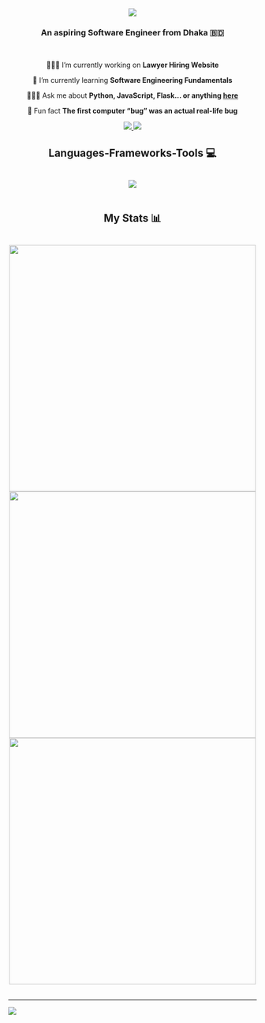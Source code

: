 <h1 align="center">
    <img src="https://readme-typing-svg.herokuapp.com/?font=Righteous&size=35&center=true&vCenter=true&width=500&height=70&duration=5000&lines=Hi+There!+👋;+I'm+Rizwanul+Islam!;" />
</h1>

<h3 align="center">An aspiring Software Engineer from Dhaka 🇧🇩</h3>

<br/>

<div align="center">
 
 👨🏻‍💻 I’m currently working on **Lawyer Hiring Website**
 
 📖 I’m currently learning **Software Engineering Fundamentals**
 
 🙋🏻‍♂️ Ask me about **Python, JavaScript, Flask... or anything [here](https://github.com/RizBits14/RizBits14/issues)**

 🫨 Fun fact **The first computer “bug” was an actual real-life bug**

 </div>
 
<div align="center"> 
  <a href="mailto:mohammad.rizwanul.islam12014@gmail.com" target="_blank">
    <img src="https://img.shields.io/badge/Gmail-333333?style=for-the-badge&logo=gmail&logoColor=red" />
  </a>
  <a href="https://linkedin.com/in/#" target="_blank">
    <img src="https://img.shields.io/badge/LinkedIn-0077B5?style=for-the-badge&logo=linkedin&logoColor=white" target="_blank" />
  </a>
</div>
 
<h2 align="center">Languages-Frameworks-Tools 💻</h2>
<br/>
<div align="center">
    <img src="https://skillicons.dev/icons?i=html,css,python,flask,mysql,github,vscode,latex" />
</div>

<br/>

<h2 align="center">My Stats 📊</h2>
<br>
<div align=center>
  <img width=500 src="https://github-readme-stats.vercel.app/api?username=RizBits14&theme=react&show_icons=true&hide_border=true&count_private=true" alt=""/>
  <img width=500 src="https://github-readme-streak-stats.herokuapp.com/?user=RizBits14&theme=react&hide_border=true" alt=""/>
  <img width=500 src="https://github-readme-stats.vercel.app/api/top-langs/?username=RizBits14&theme=react&show_icons=true&hide_border=true&layout=donut" alt=""/>
</div>
<br/>

---

[![](https://visitcount.itsvg.in/api?id=RizBits14&label=Profile%20Views&color=8&icon=2&pretty=true)](https://visitcount.itsvg.in)
